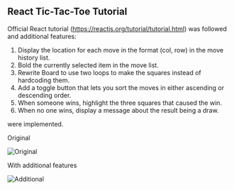## React Tic-Tac-Toe Tutorial

Official React tutorial (https://reactjs.org/tutorial/tutorial.html) was followed and additional features:

1. Display the location for each move in the format (col, row) in the move history list.
2. Bold the currently selected item in the move list.
3. Rewrite Board to use two loops to make the squares instead of hardcoding them.
4. Add a toggle button that lets you sort the moves in either ascending or descending order.
5. When someone wins, highlight the three squares that caused the win.
6. When no one wins, display a message about the result being a draw.

were implemented.

Original

![Original](https://user-images.githubusercontent.com/20693595/60320192-eca5df00-99b3-11e9-9e5f-76859605a72e.png)

With additional features

![Additional](https://user-images.githubusercontent.com/20693595/60320302-3abae280-99b4-11e9-8be9-1969a94c83e4.png)
